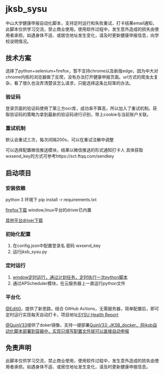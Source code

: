 # jksb_sysu

中山大学健康申报自动化脚本，支持定时运行和失败重试，打卡结果email通知，此脚本仅供学习交流，禁止商业使用。使用软件过程中，发生意外造成的损失由使用者承担。如遇身体不适、或居住地址发生变化，请及时更新健康申报信息，向学校说明情况。

## 技术方案

选择了python+selenium+firefox，暂不支持chrome以及新版edge，因为中大对chrome内核的浏览器做了反爬，没有办法打开健康申报页面。url方式的爬虫太复杂，看了很久也没弄清楚该怎么请求，只能选择这条比较笨的办法。

### 验证码

登录页面的验证码使用了第三方ocr库，成功率不算高，所以加入了重试机制。获取验证码的策略为拿到最新的验证码进行识别，带上cookie与当前账户关联。

### 重试机制

默认会重试三次，每次间隔200s，可以在重试注解中调整

可以选择配置微信推送模块，结果以微信推送的形式通知打卡人
具体获取wxsend_key的方式可参考https://sct.ftqq.com/sendkey

## 启动项目

### 安装依赖

python 3 环境下
pip install -r requirements.txt

[firefox下载](https://www.mozilla.org/en-US/firefox/new/)
window,linux平台的driver已内置

[其他平台driver下载](https://github.com/mozilla/geckodriver/releases)

### 初始化配置

1. 在config.json中配置登录名 密码 wxsend_key
2. 运行jksb_sysu.py

### 定时运行

1. [window定时运行，通过计划任务，定时执行一次python脚本](https://blog.csdn.net/David_jiahuan/article/details/99960427)
2. 通过APScheduler模块，在云服务器上一直运行python文件



### 平台化

[@Editi0](https://github.com/Editi0)，提供了新思路，结合 GitHub Actions，无需服务器，简单配置后，即可定时运行实现每天自动打卡，项目地址[SYSU Health Report](https://github.com/marketplace/actions/sysu-health-report) 

[@QuinV33](https://github.com/QuinV33)提供了doker镜像，支持一键部署[QuinV33: JKSB_docker，将jksb自动化脚本部署到容器中，实现只填写配置文件就可以直接自动申报 ](https://github.com/QuinV33/jksb_sysu_docker)

## 免责声明

此脚本仅供学习交流，禁止商业使用，使用软件过程中，发生意外造成的损失由使用者承担。如遇身体不适、或居住地址发生变化，请及时更新健康申报信息。

